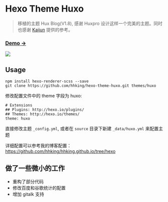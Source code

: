 # Hexo Theme Huxo
> 移植的主题 Hux Blog(V1.8), 感谢 Huxpro 设计这样一个完美的主题。同时也感谢 [Kaijun](https://github.com/Kaijun/hexo-theme-huxblog) 提供的参考。

### [Demo &rarr;](https://blog.hhking.cn/)

![](http://huangxuan.me/img/blog-desktop.jpg)

## Usage
```
npm install hexo-renderer-scss --save
git clone https://github.com/hhking/hexo-theme-huxo.git themes/huxo
```

修改配置文件中的 theme 字段为 huxo:

```
# Extensions
## Plugins: http://hexo.io/plugins/
## Themes: http://hexo.io/themes/
theme: huxo
```

直接修改主题 `_config.yml`, 或者在 `source` 目录下新建 `_data/huxo.yml` 来配置主题

详细配置可以参考我的博客配置：https://github.com/hhking/hhking.github.io/tree/hexo

## 做了一些微小的工作
- 重构了部分代码
- 修改百度和谷歌统计的配置
- 增加 gitalk 支持
